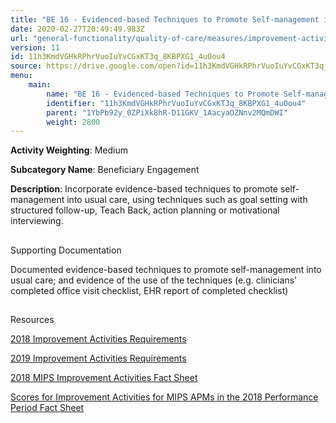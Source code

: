 ```yaml
---
title: "BE 16 - Evidenced-based Techniques to Promote Self-management into Usual Care"
date: 2020-02-27T20:49:49.983Z
url: "general-functionality/quality-of-care/measures/improvement-activities-measures/2018-improvement-acti_84.html"
version: 11
id: 11h3KmdVGHkRPhrVuoIuYvCGxKT3q_8KBPXG1_4uOou4
source: https://drive.google.com/open?id=11h3KmdVGHkRPhrVuoIuYvCGxKT3q_8KBPXG1_4uOou4
menu:
    main:
        name: "BE 16 - Evidenced-based Techniques to Promote Self-management into Usual Care"
        identifier: "11h3KmdVGHkRPhrVuoIuYvCGxKT3q_8KBPXG1_4uOou4"
        parent: "1YbPb92y_0ZPiXk8hR-D11GKV_1AacyaOZNnv2MQmDWI"
        weight: 2800
---
```









**Activity Weighting**: Medium

**Subcategory Name**: Beneficiary Engagement

**Description**: Incorporate evidence-based techniques to promote self-management into usual care, using techniques such as goal setting with structured follow-up, Teach Back, action planning or motivational interviewing.







## 

Supporting Documentation

Documented evidence-based techniques to promote self-management into usual care; and evidence of the use of the techniques (e.g. clinicians' completed office visit checklist, EHR report of completed checklist)







## 

Resources

[2018 Improvement Activities Requirements](https://qpp.cms.gov/mips/improvement-activities?py=2018)

[2019 Improvement Activities Requirements](https://qpp.cms.gov/mips/improvement-activities?py=2019)

[2018 MIPS Improvement Activities Fact Sheet](https://qpp.cms.gov/resource/2018%20MIPS%20Improvement%20Activities%20Fact%20Sheet)

[Scores for Improvement Activities for MIPS APMs in the 2018 Performance Period Fact Sheet](https://qpp.cms.gov/resource/2018%20MIPS%20APMs%20improvement%20Activities%20scores%20fact%20sheet)

